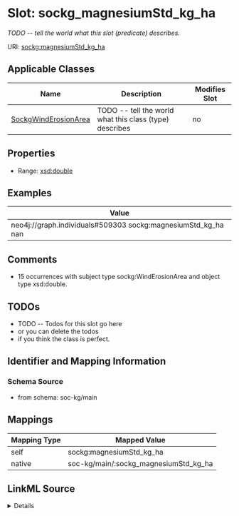 

# Slot: sockg_magnesiumStd_kg_ha


_TODO -- tell the world what this slot (predicate) describes._





URI: [sockg:magnesiumStd_kg_ha](http://www.semanticweb.org/sockg/ontologies/2024/0/soil-carbon-ontology/magnesiumStd_kg_ha)



<!-- no inheritance hierarchy -->





## Applicable Classes

| Name | Description | Modifies Slot |
| --- | --- | --- |
| [SockgWindErosionArea](../classes/SockgWindErosionArea.md) | TODO -- tell the world what this class (type) describes |  no  |







## Properties

* Range: [xsd:double](http://www.w3.org/2001/XMLSchema#double)






## Examples

| Value |
| --- |
| neo4j://graph.individuals#509303 sockg:magnesiumStd_kg_ha nan |

## Comments

* 15 occurrences with subject type sockg:WindErosionArea and object type xsd:double.

## TODOs

* TODO -- Todos for this slot go here
* or you can delete the todos
* if you think the class is perfect.

## Identifier and Mapping Information







### Schema Source


* from schema: soc-kg/main




## Mappings

| Mapping Type | Mapped Value |
| ---  | ---  |
| self | sockg:magnesiumStd_kg_ha |
| native | soc-kg/main/:sockg_magnesiumStd_kg_ha |




## LinkML Source

<details>
```yaml
name: sockg_magnesiumStd_kg_ha
description: TODO -- tell the world what this slot (predicate) describes.
todos:
- TODO -- Todos for this slot go here
- or you can delete the todos
- if you think the class is perfect.
comments:
- 15 occurrences with subject type sockg:WindErosionArea and object type xsd:double.
examples:
- value: neo4j://graph.individuals#509303 sockg:magnesiumStd_kg_ha nan
from_schema: soc-kg/main
rank: 1000
slot_uri: sockg:magnesiumStd_kg_ha
alias: sockg_magnesiumStd_kg_ha
domain_of:
- sockg_WindErosionArea
range: double

```
</details>